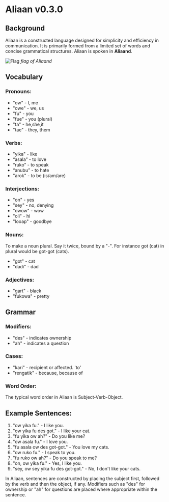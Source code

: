 # Aliaan v0.3.0

## Background
Aliaan is a constructed language designed for simplicity and efficiency in communication. It is primarily formed from a limited set of words and concise grammatical structures. Aliaan is spoken in **Aliaand**.

![Flag](https://github.com/robiot/aliaan/assets/68228472/f3710f42-961e-4bad-838b-d18a9d85c823)
*flag of Aliaand*

## Vocabulary

### Pronouns:
- "ow" - I, me
- "owe" - we, us
- "fu" - you
- "fue" - you (plural)
- "ta" - he,she,it
- "tae" - they, them

### Verbs:
- "yika" - like
- “asala” - to love
- “ruko” - to speak
- “anubu” - to hate
- "arok" - to be (is/am/are)

### Interjections:
- "on" - yes
- "sey" - no, denying
- "owow" - wow
- "oli" - hi
- "looap" - goodbye

### Nouns:
To make a noun plural. Say it twice, bound by a "-". For instance got (cat) in plural would be got-got (cats).

- "got" - cat
- "dadi" - dad

### Adjectives:
- "gart" - black
- "fukowa" - pretty

## Grammar

### Modifiers:
- "des" - indicates ownership
- "ah" - indicates a question

### Cases:
- "kari" - recipient or affected. 'to'
- "rengatik" - because, because of

### Word Order:
The typical word order in Aliaan is Subject-Verb-Object.

## Example Sentences:
1. "ow yika fu." - I like you.
2. "ow yika fu des got." - I like your cat.
3. "fu yika ow ah?" - Do you like me?
4. "ow asala fu." - I love you.
5. "fu asala ow des got-got." - You love my cats.
6. "ow ruko fu." - I speak to you.
7. "fu ruko ow ah?" - Do you speak to me?
8. "on, ow yika fu." - Yes, I like you.
9. "sey, ow sey yika fu des got-got." - No, I don't like your cats.

In Aliaan, sentences are constructed by placing the subject first, followed by the verb and then the object, if any. Modifiers such as "des" for ownership or "ah" for questions are placed where appropriate within the sentence.
